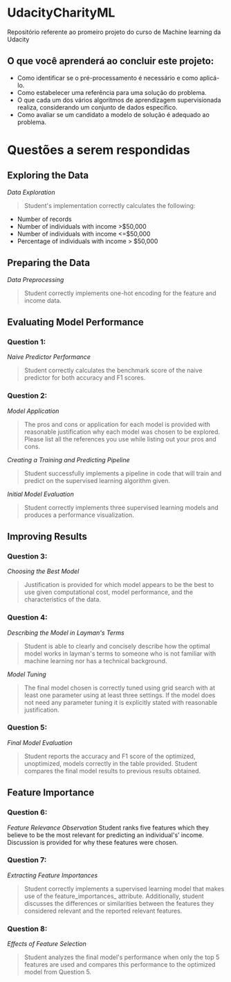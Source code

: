 # UdacityCharityML
Repositório referente ao promeiro projeto do curso de Machine learning da Udacity

## O que você aprenderá ao concluir este projeto:
- Como identificar se o pré-processamento é necessário e como aplicá-lo.
- Como estabelecer uma referência para uma solução do problema.
- O que cada um dos vários algoritmos de aprendizagem supervisionada realiza, considerando um conjunto de dados específico.
- Como avaliar se um candidato a modelo de solução é adequado ao problema.


# Questões a serem respondidas

## Exploring the Data
*Data Exploration*

> Student's implementation correctly calculates the following:
- Number of records
- Number of individuals with income >$50,000
- Number of individuals with income <=$50,000
- Percentage of individuals with income > $50,000

## Preparing the Data

*Data Preprocessing*

> Student correctly implements one-hot encoding for the feature and income data.

## Evaluating Model Performance


### Question 1:
*Naive Predictor Performance*
> Student correctly calculates the benchmark score of the naive predictor for both accuracy and F1 scores.

### Question 2:
*Model Application*
> The pros and cons or application for each model is provided with reasonable justification why each model was chosen to be explored.
> Please list all the references you use while listing out your pros and cons.

*Creating a Training and Predicting Pipeline*
> Student successfully implements a pipeline in code that will train and predict on the supervised learning algorithm given.

*Initial Model Evaluation*
> Student correctly implements three supervised learning models and produces a performance visualization.

## Improving Results

### Question 3:
*Choosing the Best Model*
> Justification is provided for which model appears to be the best to use given computational cost, model performance, and the characteristics of the data.

### Question 4:
*Describing the Model in Layman's Terms*
> Student is able to clearly and concisely describe how the optimal model works in layman's terms to someone who is not familiar with machine learning nor has a technical background.

*Model Tuning*
> The final model chosen is correctly tuned using grid search with at least one parameter using at least three settings. If the model does not need any parameter tuning it is explicitly stated with reasonable justification.

### Question 5:
*Final Model Evaluation*
> Student reports the accuracy and F1 score of the optimized, unoptimized, models correctly in the table provided. Student compares the final model results to previous results obtained.

## Feature Importance
### Question 6:
*Feature Relevance Observation*
Student ranks five features which they believe to be the most relevant for predicting an individual's’ income. Discussion is provided for why these features were chosen.

### Question 7:
*Extracting Feature Importances*
> Student correctly implements a supervised learning model that makes use of the feature_importances_ attribute. Additionally, student discusses the differences or similarities between the features they considered relevant and the reported relevant features.

### Question 8:
*Effects of Feature Selection*
> Student analyzes the final model's performance when only the top 5 features are used and compares this performance to the optimized model from Question 5.